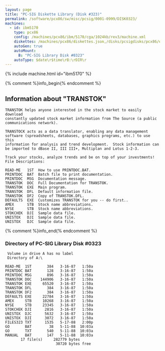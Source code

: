 ```yaml
---
layout: page
title: "PC-SIG Diskette Library (Disk #323)"
permalink: /software/pcx86/sw/misc/pcsig/0001-0999/DISK0323/
machines:
  - id: ibm5170
    type: pcx86
    config: /machines/pcx86/ibm/5170/cga/1024kb/rev3/machine.xml
    diskettes: /machines/pcx86/diskettes.json,/disks/pcsigdisks/pcx86/diskettes.json
    autoGen: true
    autoMount:
      B: "PC-SIG Library Disk #0323"
    autoType: $date\r$time\rB:\rDIR\r
---
```


{% include machine.html id="ibm5170" %}

{% comment %}info_begin{% endcomment %}

## Information about "TRANSTOK"

    TRANSTOK helps anyone interested in the stock market to easily download
    constantly updated stock market information from The Source (a public
    communications network).
    
    TRANSTOCK acts as a data translator, enabling any data management
    software (spreadsheets, databases, graphics programs, etc.) to use this
    information for analysis and trend development.  Stock information can
    be imported to dBase II, III III+, Multiplan and Lotus 1-2-3.
    
    Track your stocks, analyze trends and be on top of your investments!
    File Descriptions:
    
    READ-ME   1ST  How to use PRINTDOC.BAT.
    PRINTDOC  BAT  Batch file to print documentation.
    PRINTDOC  MSG  Documentation message.
    TRANSTOK  DOC  Full Documentation for TRANSTOK.
    TRANSTOK  EXE  Main program.
    TRANSTOK  DFL  Default information file.
    TRANSTOK  DF2  Copy of TRANSTOK.DFL.
    DEFAULTS  EXE  Customizes TRANSTOK for you -- do first..
    AMEX      STB  Stock name abbreviations.
    NYSE      STB  Stock name abbreviations.
    STOKCHEK  DJI  Sample data file.
    UNISTOX   DJI  Sample data file.
    UNISTOX   DJC  Sample data file.
{% comment %}info_end{% endcomment %}


### Directory of PC-SIG Library Disk #0323

     Volume in drive A has no label
     Directory of A:\

    READ-ME  1ST       384   3-16-87   1:50a
    PRINTDOC BAT       128   3-16-87   1:50a
    PRINTDOC MSG       896   3-16-87   1:50a
    TRANSTOK DOC    144906   3-16-87   1:50a
    TRANSTOK EXE     65520   3-16-87   1:50a
    TRANSTOK DFL       384   3-16-87   1:50a
    TRANSTOK DF2       384   3-16-87   1:50a
    DEFAULTS EXE     22784   3-16-87   1:50a
    AMEX     STB     10268   3-16-87   1:50a
    NYSE     STB     23345   3-16-87   1:50a
    STOKCHEK DJI      2816   3-16-87   1:50a
    UNISTOX  DJC      5632   3-16-87   1:50a
    UNISTOX  DJI      3072   3-16-87   1:50a
    FILES323 TXT      1535   5-17-88   2:00p
    GO       BAT        38   5-11-88  10:03a
    GO       TXT       540   5-11-88  10:03a
    MANUAL   BAT       147   5-11-88  10:03a
           17 file(s)     282779 bytes
                           30720 bytes free
